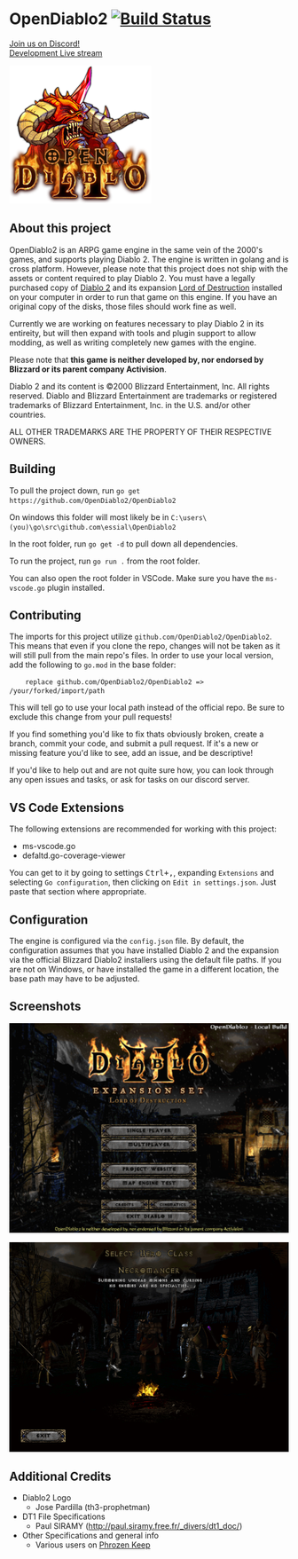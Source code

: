 # OpenDiablo2 [![Build Status](https://travis-ci.org/essial/OpenDiablo2.svg?branch=dev)](https://travis-ci.org/essial/OpenDiablo2)

[Join us on Discord!](https://discord.gg/pRy8tdc)\
[Development Live stream](https://www.twitch.tv/essial/)

![Logo](d2logo.png)

## About this project

OpenDiablo2 is an ARPG game engine in the same vein of the 2000's games, and supports playing Diablo 2. The engine is written in golang and is cross platform. However, please note that this project does not ship with the assets or content required to play Diablo 2. You must have a legally purchased copy of [Diablo 2](https://us.shop.battle.net/en-us/product/diablo-ii) and its expansion [Lord of Destruction](https://us.shop.battle.net/en-us/product/diablo-ii-lord-of-destruction) installed on your computer in order to run that game on this engine. If you have an original copy of the disks, those files should work fine as well.

Currently we are working on features necessary to play Diablo 2 in its entireity, but will then expand with tools and plugin support to allow modding, as well as writing completely new games with the engine.

Please note that **this game is neither developed by, nor endorsed by Blizzard or its parent company Activision**.

Diablo 2 and its content is ©2000 Blizzard Entertainment, Inc. All rights reserved. Diablo and Blizzard Entertainment are trademarks or registered trademarks of Blizzard Entertainment, Inc. in the U.S. and/or other countries.

ALL OTHER TRADEMARKS ARE THE PROPERTY OF THEIR RESPECTIVE OWNERS.

## Building

To pull the project down, run `go get https://github.com/OpenDiablo2/OpenDiablo2`

On windows this folder will most likely be in `C:\users\(you)\go\src\github.com\essial\OpenDiablo2`

In the root folder, run `go get -d` to pull down all dependencies.

To run the project, run `go run .` from the root folder.

You can also open the root folder in VSCode. Make sure you have the `ms-vscode.go` plugin installed.

## Contributing

The imports for this project utilize `github.com/OpenDiablo2/OpenDiablo2`. This means that even if you clone the repo, changes will not be taken as it will
still pull from the main repo's files. In order to use your local version, add the following to `go.mod` in the base folder:
```
    replace github.com/OpenDiablo2/OpenDiablo2 => /your/forked/import/path
```
This will tell go to use your local path instead of the official repo. Be sure to exclude this change from your pull requests!

If you find something you'd like to fix thats obviously broken, create a branch, commit your code, and submit a pull request. If it's a new or missing feature you'd like to see, add an issue, and be descriptive!
 
If you'd like to help out and are not quite sure how, you can look through any open issues and tasks, or ask
for tasks on our discord server.


## VS Code Extensions

The following extensions are recommended for working with this project:
 * ms-vscode.go
 * defaltd.go-coverage-viewer

You can get to it by going to settings <kbd>Ctrl+,</kbd>, expanding `Extensions` and selecting `Go configuration`,
then clicking on `Edit in settings.json`. Just paste that section where appropriate.

## Configuration

The engine is configured via the `config.json` file. By default, the configuration assumes that you have installed Diablo 2 and the
expansion via the official Blizzard Diablo2 installers using the default file paths. If you are not on Windows, or have installed
the game in a different location, the base path may have to be adjusted.

## Screenshots

![Main Menu](docs/MainMenuSS.png)

![Select Hero](docs/SelectHeroSS.png)

## Additional Credits
- Diablo2 Logo
  - Jose Pardilla (th3-prophetman)
- DT1 File Specifications
  - Paul SIRAMY (http://paul.siramy.free.fr/_divers/dt1_doc/)
- Other Specifications and general info
  - Various users on [Phrozen Keep](https://d2mods.info/home.php) 
